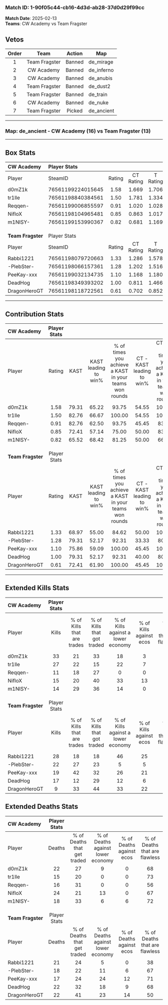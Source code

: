### Match ID: 1-90f05c44-cb16-4d3d-ab28-37d0d29f99cc  
**Match Date**: 2025-02-13  
**Teams**: CW Academy vs Team Fragster  

## Vetos  

| Order | Team | Action | Map |
| :---: | :--: | :----: | --- |
| 1 | Team Fragster | Banned | de_mirage |
| 2 | CW Academy | Banned | de_inferno |
| 3 | CW Academy | Banned | de_anubis |
| 4 | Team Fragster | Banned | de_dust2 |
| 5 | Team Fragster | Banned | de_train |
| 6 | CW Academy | Banned | de_nuke |
| 7 | Team Fragster | Picked | de_ancient |

---  

### **Map**: de_ancient - CW Academy (16) vs Team Fragster (13)  
---  

## Box Stats  

| **CW Academy**    | Player Stats      |        |           |          |       |       |       |         |        |      |     |
| :- | :- | :-: | :-: | :-: | :-: | :-: | :-: | :-: | :-: | :-: | :-: |
| Player            | SteamID           | Rating | CT Rating | T Rating | KAST  |  ADR  | Kills | Assists | Deaths | K/D  | HS% |
| d0mZ1k            | 76561199224015645 |  1.58  |   1.669   |  1.706   | 79.31 | 107.1 |  33   |    4    |   22   | 1.50 | 36  |
| tr1lle            | 76561198840384561 |  1.50  |   1.781   |  1.334   | 82.76 | 91.7  |  27   |    2    |   15   | 1.80 | 33  |
| Reqqen-           | 76561199006855597 |  0.91  |   1.020   |  1.028   | 82.76 | 50.1  |  11   |   15    |   16   | 0.69 | 45  |
| NifloX            | 76561198104965481 |  0.85  |   0.863   |  1.017   | 72.41 | 68.8  |  15   |   10    |   24   | 0.63 | 66  |
| m1NISY-           | 76561199153990367 |  0.82  |   0.681   |  1.169   | 65.52 | 56.5  |  14   |    4    |   18   | 0.78 | 71  |
|                   |                   |        |           |          |       |       |       |         |        |      |     |
|                   |                   |        |           |          |       |       |       |         |        |      |     |
|                   |                   |        |           |          |       |       |       |         |        |      |     |
| **Team Fragster** | Player Stats      |        |           |          |       |       |       |         |        |      |     |
| Player            | SteamID           | Rating | CT Rating | T Rating | KAST  |  ADR  | Kills | Assists | Deaths | K/D  | HS% |
| Rabbi1221         | 76561198079720663 |  1.33  |   1.286   |  1.578   | 68.97 | 92.2  |  28   |    7    |   21   | 1.33 | 42  |
| -PlebSter-        | 76561198066157361 |  1.28  |   1.202   |  1.516   | 79.31 | 86.5  |  22   |   11    |   18   | 1.22 | 36  |
| PeeKay-xxx        | 76561199032134735 |  1.10  |   1.168   |  1.180   | 75.86 | 65.8  |  19   |    6    |   17   | 1.12 | 63  |
| DeadHog           | 76561198349393202 |  1.00  |   0.811   |  1.466   | 79.31 | 71.0  |  17   |    8    |   22   | 0.77 | 70  |
| DragonHeroGT      | 76561198118722561 |  0.61  |   0.702   |  0.852   | 72.41 | 41.0  |   9   |    7    |   22   | 0.41 | 44  |
---  

## Contribution Stats  

| **CW Academy**    | Player Stats |       |                      |                                                        |                           |                                                             |                          |                                                            |
| :- | :-: | :-: | :-: | :-: | :-: | :-: | :-: | :-: |
| Player            |    Rating    | KAST  | KAST leading to win% | % of times you achieve a KAST in your teams won rounds | CT - KAST leading to win% | CT - % of times you achieve a KAST in your teams won rounds | T - KAST leading to win% | T - % of times you achieve a KAST in your teams won rounds |
| d0mZ1k            |     1.58     | 79.31 |        65.22         |                         93.75                          |           54.55           |                           100.00                            |          75.00           |                           90.00                            |
| tr1lle            |     1.50     | 82.76 |        66.67         |                         100.00                         |           54.55           |                           100.00                            |          76.92           |                           100.00                           |
| Reqqen-           |     0.91     | 82.76 |        62.50         |                         93.75                          |           45.45           |                            83.33                            |          76.92           |                           100.00                           |
| NifloX            |     0.85     | 72.41 |        57.14         |                         75.00                          |           50.00           |                            83.33                            |          63.64           |                           70.00                            |
| m1NISY-           |     0.82     | 65.52 |        68.42         |                         81.25                          |           50.00           |                            66.67                            |          81.82           |                           90.00                            |
|                   |              |       |                      |                                                        |                           |                                                             |                          |                                                            |
|                   |              |       |                      |                                                        |                           |                                                             |                          |                                                            |
|                   |              |       |                      |                                                        |                           |                                                             |                          |                                                            |
| **Team Fragster** | Player Stats |       |                      |                                                        |                           |                                                             |                          |                                                            |
| Player            |    Rating    | KAST  | KAST leading to win% | % of times you achieve a KAST in your teams won rounds | CT - KAST leading to win% | CT - % of times you achieve a KAST in your teams won rounds | T - KAST leading to win% | T - % of times you achieve a KAST in your teams won rounds |
| Rabbi1221         |     1.33     | 68.97 |        55.00         |                         84.62                          |           50.00           |                           100.00                            |          60.00           |                           75.00                            |
| -PlebSter-        |     1.28     | 79.31 |        52.17         |                         92.31                          |           33.33           |                            80.00                            |          72.73           |                           100.00                           |
| PeeKay-xxx        |     1.10     | 75.86 |        59.09         |                         100.00                         |           45.45           |                           100.00                            |          72.73           |                           100.00                           |
| DeadHog           |     1.00     | 79.31 |        52.17         |                         92.31                          |           40.00           |                            80.00                            |          61.54           |                           100.00                           |
| DragonHeroGT      |     0.61     | 72.41 |        61.90         |                         100.00                         |           45.45           |                           100.00                            |          80.00           |                           100.00                           |
---  

## Extended Kills Stats  

| **CW Academy**    | Player Stats |                            |                            |                                    |                         |                              |                                 |                                       |                    |           |
| :- | :-: | :-: | :-: | :-: | :-: | :-: | :-: | :-: | :-: | :-: |
| Player            |    Kills     | % of Kills that are trades | % of Kills that got traded | % of Kills against a lower economy | % of Kills against ecos | % of Kills that are flawless | % of Kills that are close duels | % of Kills that are assisted by flash | Pistol Round Kills | AWP Kills |
| d0mZ1k            |      33      |             21             |             33             |                 18                 |            3            |              45              |                3                |                  18                   |         4          |     1     |
| tr1lle            |      27      |             22             |             15             |                 22                 |            7            |              67              |                4                |                   4                   |         0          |    15     |
| Reqqen-           |      11      |             18             |             27             |                 0                  |            0            |              64              |                0                |                   9                   |         1          |     0     |
| NifloX            |      15      |             20             |             40             |                 33                 |           13            |              67              |                0                |                   0                   |         0          |     0     |
| m1NISY-           |      14      |             29             |             36             |                 14                 |            0            |              57              |                7                |                   7                   |         3          |     0     |
|                   |              |                            |                            |                                    |                         |                              |                                 |                                       |                    |           |
|                   |              |                            |                            |                                    |                         |                              |                                 |                                       |                    |           |
|                   |              |                            |                            |                                    |                         |                              |                                 |                                       |                    |           |
| **Team Fragster** | Player Stats |                            |                            |                                    |                         |                              |                                 |                                       |                    |           |
| Player            |    Kills     | % of Kills that are trades | % of Kills that got traded | % of Kills against a lower economy | % of Kills against ecos | % of Kills that are flawless | % of Kills that are close duels | % of Kills that are assisted by flash | Pistol Round Kills | AWP Kills |
| Rabbi1221         |      28      |             18             |             18             |                 46                 |           25            |              57              |               11                |                   4                   |         0          |     0     |
| -PlebSter-        |      22      |             27             |             23             |                 5                  |            5            |              64              |                0                |                   0                   |         2          |    12     |
| PeeKay-xxx        |      19      |             42             |             32             |                 26                 |           21            |              68              |               11                |                   0                   |         3          |     0     |
| DeadHog           |      17      |             12             |             29             |                 12                 |            6            |              82              |                0                |                   0                   |         3          |     1     |
| DragonHeroGT      |      9       |             33             |             44             |                 33                 |           22            |              78              |                0                |                   0                   |         0          |     0     |
## Extended Deaths Stats  

| **CW Academy**    | Player Stats |                             |                                   |                          |                               |                            |                           |               |
| :- | :-: | :-: | :-: | :-: | :-: | :-: | :-: | :-: |
| Player            |    Deaths    | % of Deaths that get traded | % of Deaths against lower economy | % of Deaths against ecos | % of Deaths that are flawless | % of Deaths that are close | % of Deaths while blinded | Deaths to AWP |
| d0mZ1k            |      22      |             27              |                 9                 |            0             |              68               |             0              |             0             |       3       |
| tr1lle            |      15      |             20              |                 0                 |            0             |              73               |             13             |             7             |       2       |
| Reqqen-           |      16      |             31              |                 0                 |            0             |              56               |             6              |             0             |       1       |
| NifloX            |      24      |             21              |                13                 |            0             |              67               |             8              |             0             |       4       |
| m1NISY-           |      18      |             33              |                 6                 |            6             |              72               |             0              |             0             |       3       |
|                   |              |                             |                                   |                          |                               |                            |                           |               |
|                   |              |                             |                                   |                          |                               |                            |                           |               |
|                   |              |                             |                                   |                          |                               |                            |                           |               |
| **Team Fragster** | Player Stats |                             |                                   |                          |                               |                            |                           |               |
| Player            |    Deaths    | % of Deaths that get traded | % of Deaths against lower economy | % of Deaths against ecos | % of Deaths that are flawless | % of Deaths that are close | % of Deaths while blinded | Deaths to AWP |
| Rabbi1221         |      21      |             24              |                 5                 |            0             |              38               |             5              |            10             |       2       |
| -PlebSter-        |      18      |             22              |                11                 |            6             |              67               |             0              |            11             |       4       |
| PeeKay-xxx        |      17      |             24              |                24                 |            12            |              71               |             0              |             6             |       3       |
| DeadHog           |      22      |             32              |                18                 |            9             |              68               |             0              |             9             |       3       |
| DragonHeroGT      |      22      |             41              |                23                 |            14            |              50               |             9              |             9             |       4       |
